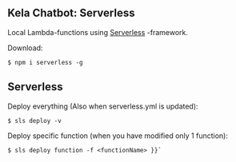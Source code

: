 Kela Chatbot: Serverless
------------------------

Local Lambda-functions using [Serverless](https://serverless.com/) -framework.

Download: 
```
$ npm i serverless -g
```


Serverless
----------

Deploy everything (Also when serverless.yml is updated): 

```
$ sls deploy -v
```

Deploy specific function (when you have modified only 1 function): 
```
$ sls deploy function -f <functionName> }}`
```


